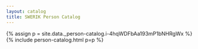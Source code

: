 ```yaml
---
layout: catalog
title: SWERIK Person Catalog
---
```

{% assign p = site.data._person-catalog.i-4hqWDFbAa193mP1bNHRgWx %}
{% include person-catalog.html p=p %}

